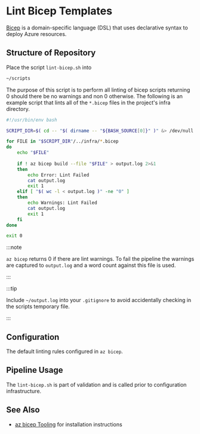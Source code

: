 # Lint Bicep Templates

[Bicep](https://docs.microsoft.com/en-us/azure/azure-resource-manager/bicep/) is a domain-specific language (DSL) that uses declarative syntax to deploy Azure resources.

## Structure of Repository

Place the script `lint-bicep.sh` into

```bash
~/scripts
```

The purpose of this script is to perform all linting of bicep scripts returning 0 should there be no warnings and non 0 otherwise.  The following is an example script that lints all of the `*.bicep` files in the project's infra directory.

```bash
#!/usr/bin/env bash

SCRIPT_DIR=$( cd -- "$( dirname -- "${BASH_SOURCE[0]}" )" &> /dev/null && pwd )

for FILE in "$SCRIPT_DIR"/../infra/*.bicep
do
    echo "$FILE"
    
    if ! az bicep build --file "$FILE" > output.log 2>&1
    then
        echo Error: Lint Failed
        cat output.log
        exit 1
    elif [ "$( wc -l < output.log )" -ne "0" ]
    then
        echo Warnings: Lint Failed
        cat output.log
        exit 1
    fi
done

exit 0
```

:::note

`az bicep` returns 0 if there are lint warnings.  To fail the pipeline the warnings are captured to `output.log` and a word count against this file is used.

:::

:::tip

Include `~/output.log` into your `.gitignore` to avoid accidentally checking in the scripts temporary file.

:::

## Configuration

The default linting rules configured in `az bicep`.

## Pipeline Usage

The `lint-bicep.sh` is part of validation and is called prior to configuration infrastructure.

## See Also

- [az bicep Tooling](../../tooling/az-bicep) for installation instructions
